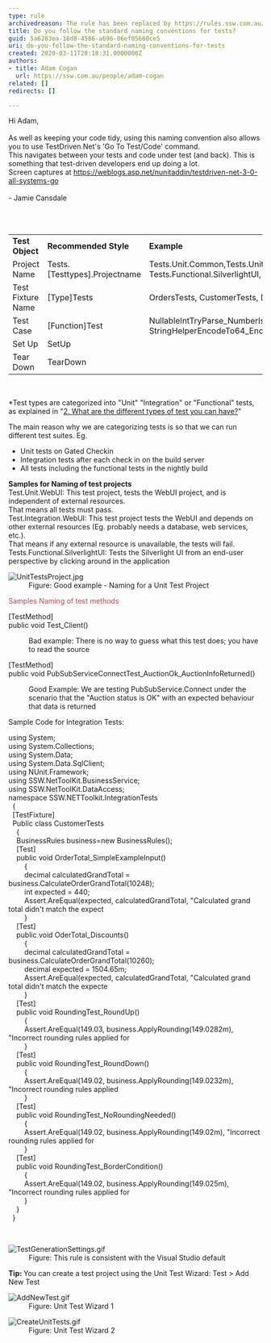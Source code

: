 ```yaml
---
type: rule
archivedreason: The rule has been replaced by https://rules.ssw.com.au/follow-naming-conventions-for-tests-and-test-projects
title: Do you follow the standard naming conventions for tests?
guid: 5a6283ea-18d8-4586-a696-06ef05660ce5
uri: do-you-follow-the-standard-naming-conventions-for-tests
created: 2020-03-11T20:18:31.0000000Z
authors:
- title: Adam Cogan
  url: https://ssw.com.au/people/adam-cogan
related: []
redirects: []

---
```



<p class="ssw15-rteElement-Reference">Hi Adam,<br><br>As well as keeping your code tidy, using this naming convention also allows you to use TestDriven.Net's 'Go To Test/Code' command.<br>This navigates between your tests and code under test (and back). This is something that test-driven developers end up doing a lot.<br>Screen captures at <a href="https://weblogs.asp.net/nunitaddin/testdriven-net-3-0-all-systems-go">https://weblogs.asp.net/nunitaddin/testdriven-net-3-0-all-systems-go</a><br><br>- Jamie Cansdale<br></p>
<br><excerpt class='endintro'></excerpt><br>
<table cellspacing="0" width="100%" class="ssw15-rteTable-default"><tbody><tr><td class="ssw15-rteTable-default" style="width:33.3333%;"> 
            <strong>Test Object</strong></td><td class="ssw15-rteTable-default" style="width:33.3333%;"> 
            <strong>Recommended Style</strong></td><td class="ssw15-rteTable-default" style="width:33.3333%;"> 
            <strong>Example</strong></td></tr><tr><td class="ssw15-rteTable-default">Project Name</td><td class="ssw15-rteTable-default">Tests.[Testtypes].Projectname</td><td class="ssw15-rteTable-default">Tests.Unit.Common,Tests.Unit.WebFrontend,Test.Integration.MainWCFService<br>Tests.Functional.SilverlightUI, Tests.Functional.WebUI *</td></tr><tr><td class="ssw15-rteTable-default">Test Fixture Name</td><td class="ssw15-rteTable-default">[Type]Tests</td><td class="ssw15-rteTable-default">OrdersTests, CustomerTests, DeveloperTests</td></tr><tr><td class="ssw15-rteTable-default">Test Case</td><td class="ssw15-rteTable-default">[Function]Test</td><td class="ssw15-rteTable-default">NullableIntTryParse_NumberIsValid1_Return1, StringHelperEncodeTo64_EncodeAndUnencodeString_ReturnSameString</td></tr><tr><td class="ssw15-rteTable-default">Set Up</td><td class="ssw15-rteTable-default">SetUp</td><td class="ssw15-rteTable-default"> </td></tr><tr><td class="ssw15-rteTable-default">Tear Down</td><td class="ssw15-rteTable-default">TearDown</td><td class="ssw15-rteTable-default"> </td></tr></tbody></table><p> 
   <br> 
</p><p>*Test types are categorized into "Unit" "Integration" or "Functional" tests, as explained in "<a href="https://www.ssw.com.au/ssw/Standards/Rules/RulesToBetterUnitTests.aspx#TypesOfTests">2. What are the different types of test you can have?</a>"</p><p>The main reason why we are categorizing tests is so that we can run different test suites. Eg.</p><ul><li>Unit tests on Gated Checkin</li><li>Integration tests after each check in on the build server</li><li>All tests including the functional tests in the nightly build</li></ul><p> 
   <strong>Samples for Naming of test projects</strong><br>Test.Unit.WebUI: This test project, tests the WebUI project, and is independent of external resources.<br>That means all tests must pass.<br>Test.Integration.WebUI: This test project tests the WebUI and depends on other external resources (Eg. probably needs a database, web services, etc.).<br>That means if any external resource is unavailable, the tests will fail.<br>Tests.Functional.SilverlightUI: Tests the Silverlight UI from an end-user perspective by clicking around in the application</p><dl class="goodImage"><dt>
      <img src="UnitTestsProject.jpg" alt="UnitTestsProject.jpg" />
   </dt><dd>Figure: Good example - Naming for a Unit Test Project</dd></dl> 
<span style="color:#cc4141;font-family:"segoe ui", "trebuchet ms", tahoma, arial, verdana, sans-serif;font-size:18px;">Samples Naming of test methods​​​</span>
<p class="ssw15-rteElement-CodeArea"> [TestMethod]<br> public void Test_Client()</p><dd class="ssw15-rteElement-FigureBad">Bad example: There is no way to guess what this test does; you have to read the source​​<br></dd><p class="ssw15-rteElement-CodeArea"> [TestMethod]<br> public void PubSubServiceConnectTest_AuctionOk_AuctionInfoReturned()</p><dd class="ssw15-rteElement-FigureGood">Good Example: We are testing PubSubSe​rvice.Connect under the scenario that the "Auction status is OK" with an expected behaviour that data is returned</dd><p>Sample Code for Integration Tests:</p><p class="ssw15-rteElement-CodeArea">using System;<br>using System.Collections;<br>using System.Data;<br>using System.Data.SqlClient;<br>using NUnit.Framework;<br>using SSW.NetToolKit.BusinessService;<br>using SSW.NetToolKit.DataAccess;<br>namespace SSW.NETToolkit.IntegrationTests<br>  {<br>  [TestFixture]<br>  Public class CustomerTests<br>    {<br>    BusinessRules business=new BusinessRules(); 
   <br>    [Test]<br>    public void OrderTotal_SimpleExampleInput()<br>        {<br>        decimal calculatedGrandTotal = business.CalculateOrderGrandTotal(10248);<br>        int expected = 440;<br>        Assert.AreEqual(expected, calculatedGrandTotal, "Calculated grand total didn't match the expect<br>        }<br>    [Test]<br>    public void OderTotal_Discounts()<br>        {<br>        decimal calculatedGrandTotal = business.CalculateOrderGrandTotal(10260);<br>        decimal expected = 1504.65m;<br>        Assert.AreEqual(expected, calculatedGrandTotal, "Calculated grand total didn't match the expecte<br>        }<br>    [Test]<br>    public void RoundingTest_RoundUp()<br>        {<br>        Assert.AreEqual(149.03, business.ApplyRounding(149.0282m), "Incorrect rounding rules applied for<br>        }<br>    [Test]<br>    public void RoundingTest_RoundDown()<br>        {<br>        Assert.AreEqual(149.02, business.ApplyRounding(149.0232m), "Incorrect rounding rules applied 
   <br>        }<br>    [Test]<br>    public void RoundingTest_NoRoundingNeeded()<br>        {<br>        Assert.AreEqual(149.02, business.ApplyRounding(149.02m), "Incorrect rounding rules applied for 
   <br>        }<br>    [Test]<br>    public void RoundingTest_BorderCondition()<br>        {<br>        Assert.AreEqual(149.02, business.ApplyRounding(149.025m), "Incorrect rounding rules applied for<br>        }<br>    }<br>  }<br></p>
​
<dl class="image"><dt><img src="TestGenerationSettings.gif" alt="TestGenerationSettings.gif" /></dt><dd>Figure: This rule is consistent with the Visual Studio default</dd></dl> 
   <b>Tip: </b>You can create a test project using the Unit Test Wizard: Test > Add New Test<p></p><dl class="image"><dt>​​<img src="AddNewTest.gif" alt="AddNewTest.gif" /></dt><dd>Figure: Unit Test Wizard 1</dd></dl><dl class="image"><dt><img src="CreateUnitTests.gif" alt="CreateUnitTests.gif" /></dt><dd>Figure: Unit Test Wizard 2</dd></dl>


